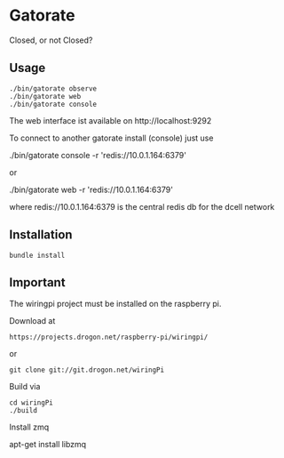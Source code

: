 Gatorate
========

Closed, or not Closed?

Usage
-----

    ./bin/gatorate observe
    ./bin/gatorate web
    ./bin/gatorate console

The web interface ist available on http://localhost:9292

To connect to another gatorate install (console) just use

  ./bin/gatorate console -r 'redis://10.0.1.164:6379'

  or

  ./bin/gatorate web -r 'redis://10.0.1.164:6379'

where redis://10.0.1.164:6379 is the central redis db for the dcell
network

Installation
------------

    bundle install

Important
---------

The wiringpi project must be installed
on the raspberry pi.

Download at

    https://projects.drogon.net/raspberry-pi/wiringpi/

or

    git clone git://git.drogon.net/wiringPi

Build via

    cd wiringPi
    ./build


Install zmq

apt-get install libzmq
